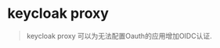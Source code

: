 keycloak proxy
=========================================

> keycloak proxy 可以为无法配置Oauth的应用增加OIDC认证. 